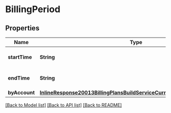 # BillingPeriod

## Properties
Name | Type | Description | Notes
------------ | ------------- | ------------- | -------------
**startTime** | **String** | Inclusive start of the period | [optional] 
**endTime** | **String** | Exclusive end of the period. | [optional] 
**byAccount** | [**InlineResponse20013BillingPlansBuildServiceCurrentBillingPeriodByAccount**](InlineResponse20013BillingPlansBuildServiceCurrentBillingPeriodByAccount.md) |  | [optional] 

[[Back to Model list]](../README.md#documentation-for-models) [[Back to API list]](../README.md#documentation-for-api-endpoints) [[Back to README]](../README.md)


